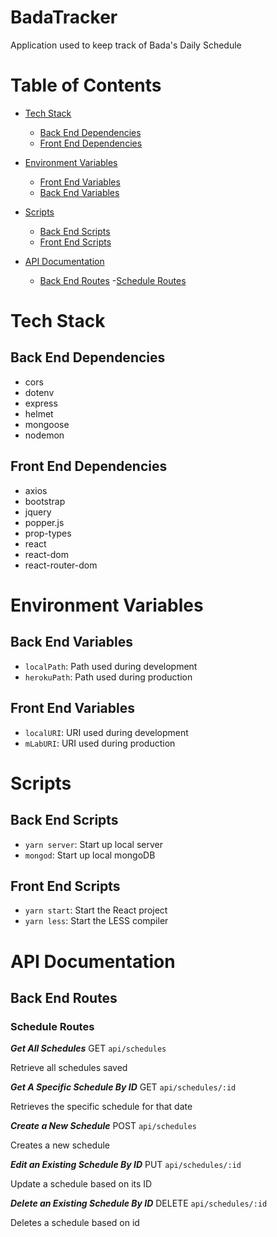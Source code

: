 # BadaTracker

Application used to keep track of Bada's Daily Schedule

# Table of Contents
- [Tech Stack](https://github.com/ktan114/BadaTracker/tree/kevin/readme#tech-stack)
    - [Back End Dependencies](https://github.com/ktan114/BadaTracker/tree/kevin/readme#back-end-dependencies)
    - [Front End Dependencies](https://github.com/ktan114/BadaTracker/tree/kevin/readme#front-end-dependencies)

- [Environment Variables](https://github.com/ktan114/BadaTracker/tree/kevin/readme#environment-variables)
    - [Front End Variables](https://github.com/ktan114/BadaTracker/tree/kevin/readme#back-end-variables)
    - [Back End Variables](https://github.com/ktan114/BadaTracker/tree/kevin/readme#front-end-variables)

- [Scripts](https://github.com/ktan114/BadaTracker/tree/kevin/readme#scripts)
    - [Back End Scripts](https://github.com/ktan114/BadaTracker/tree/kevin/readme#back-end-scripts)
    - [Front End Scripts](https://github.com/ktan114/BadaTracker/tree/kevin/readme#front-end-scripts)

- [API Documentation](https://github.com/ktan114/BadaTracker/tree/kevin/readme#api-documentation)
    - [Back End Routes](https://github.com/ktan114/BadaTracker/tree/kevin/readme#back-end-routes)
        -[Schedule Routes](https://github.com/ktan114/BadaTracker/tree/kevin/readme#schedule-routes)

# Tech Stack

## Back End Dependencies
- cors
- dotenv
- express
- helmet
- mongoose
- nodemon

## Front End Dependencies
- axios
- bootstrap
- jquery
- popper.js
- prop-types
- react
- react-dom
- react-router-dom

# Environment Variables 

## Back End Variables 
- `localPath`: Path used during development
- `herokuPath`: Path used during production

## Front End Variables
- `localURI`: URI used during development
- `mLabURI`: URI used during production

# Scripts

## Back End Scripts
- `yarn server`: Start up local server
- `mongod`: Start up local mongoDB

## Front End Scripts
- `yarn start`: Start the React project
- `yarn less`: Start the LESS compiler

# API Documentation

## Back End Routes

### Schedule Routes

***Get All Schedules***
GET `api/schedules`

Retrieve all schedules saved

***Get A Specific Schedule By ID***
GET `api/schedules/:id` 

Retrieves the specific schedule for that date

***Create a New Schedule***
POST `api/schedules`

Creates a new schedule

***Edit an Existing Schedule By ID***
PUT `api/schedules/:id`

Update a schedule based on its ID

***Delete an Existing Schedule By ID***
DELETE `api/schedules/:id`

Deletes a schedule based on id